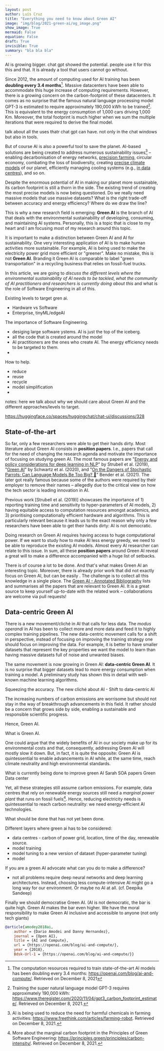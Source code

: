 ```yaml
---
layout: post
author: Luís Cruz
title: "Everything you need to know about Green AI"
image: "img/blog/2021-green-ai/og_image.png"
show_image: True
mermaid: False
equation: False
draft: True
invisible: True
summary: "bla bla bla"
---
```


AI is growing bigger. chat gpt showed the potential. people use it for this this and that. It is already a tool that users cannot go without.

<span class="first-letter">S</span>ince 2012, the amount of computing used for AI training has been **doubling every 3.4 months**[^amodey2018ai]. Massive datacenters have been able to accommodate this huge increase of computing requirements. However, there is a growing concern on the carbon-footprint of these datacenters. 
It comes as no surprise that the famous natural language processing model GPT-3 is estimated to require approximately 190,000 kWh to be trained[^gpt3]. This is equivalent to the energy consumption of 1,000 cars driving 1,000 Km. Moreover, the total footprint is much higher when we sum the multiple iterations that were required to derive the final model.


talk about all the uses thatr chat gpt can have. not only in the chat windows but also in tools.

But of course AI is also a powerful tool to save the planet. AI-based solutions
are being created to address numerous sustainability issues[^ai-farm] – enabling decarbonisation of energy networks, [precision farming], circular economy, combating the loss of biodiversity, creating [precise climate models] of our planet, efficiently managing cooling systems (e.g., [in data centres][gao2014machine]), and so on.

Despite the enormous potential of AI in making our planet more sustainable, its carbon footprint is still a thorn in the side. The existing trend of creating the most precise models is now being questioned. Do we really need massive models that use massive datasets? What is the right trade-off between accuracy and energy efficiency? Where do we draw the line?

This is why a new research field is emerging: **Green AI** is the branch of AI that deals with the environmental sustainability of developing, consuming, and maintaining AI systems. Personally, this is a topic that is close to my heart and I am focusing most of my research around this topic.

It is important to make a distinction between Green AI and AI for sustainability. One very interesting application of AI is to make human activities more sustainable. For example, AI is being used to make the electricity power grid more efficient or "greener". Make no mistake, this is not **Green AI**. Branding it Green AI is comparable to label "green transportation" in a recycling business that relies on fossil-fuel trucks.


In this article, we are going to *discuss the different levels where the environmental sustainability of AI needs to be tackled*, *what the community of AI practitioners and researchers is currently doing about this* and what is the role of Software Engineering in all of this. 


Existing levels to target gren ai.
  - Hardware vs Software
  - Enterprise, tinyML/edgeAI

The importance of Software Engineering.
  - desiging large software ystems. AI is just the top of the iceberg.
  - all the code that is created around the model
  - AI practitioners are the ones who create AI. The energy efficiency needs to be targeted to them.
  - 
  
How to help.
  - reduce
  - reuse
  - recycle
  - model simplification
  - 


notes: here we talk about why we should care about Green AI and the different approaches/levels to target.

https://huggingface.co/spaces/huggingchat/chat-ui/discussions/328

## State-of-the-art

So far, only a few researchers were able to get their hands dirty. Most literature about Green AI consists in **position papers**. I.e., papers that call for the need of changing the research agenda and motivate the importance of focusing on studying green AI. The most famous papers are "[Energy and policy considerations for deep learning in NLP][strubell2019energy]" by Strubell et al. (2019), "[Green AI][schwartz2020green]" by Schwartz et al. (2020), and "[On the Dangers of Stochastic Parrots: Can Language Models Be Too Big? 🦜][bender2021dangers]" Bender et al. (2021). The later got really famous because some of the authors were required by their employer to remove their names – allegedly due to the critical view on how the tech sector is leading innovation in AI.

Previous work [Strubell et al. (2019)] showcases the importance of 1) reporting training time and sensitivity to hyper-parameters of AI models, 2) having equitable access to computation resources amongst academics, and 3) prioritising computationally efficient hardware and algorithms. This is particularly relevant because it leads us to the exact reason why only a few researchers have been able to get their hands dirty: AI is not democratic.

Doing research on Green AI requires having access to huge computational power. If we want to study how to make AI less energy greedy, we need to be able to reproduce the existing AI models. Almost every AI researcher can relate to this issue. In sum, all these **position papers** around Green AI reveal a great will to make a difference accompanied with a huge list of setbacks.

There is of course a lot to be done. And that's what makes Green AI an interesting topic.
Moreover, there is already prior work that did not exactly focus on Green AI, but can be easily . The challenge is to collect all this knowledge in a single place. The [Green AI - Annotated Bibliography] lists and summarises all the papers that are relevant to Green AI. It is a great source to keep yourself up-to-date with the related work – collaborations are welcome via pull requests!

## Data-centric Green AI

There is a new movement/cliché in AI that calls for less data. The *modus operandi* in AI has been to collect more and more data and feed it to highly complex training pipelines. The new data-centric movement calls for a shift in perspective, instead of focusing on improving the training strategy one should focus on improving the data. For example, it is better to have smaller datasets that represent the key properties we want the model to learn than having massive datasets full of noise and unwanted biases.

The same movement is now growing in Green AI: **data-centric Green AI**. It is no surprise that bigger datasets lead to more energy consumption when training a model.
A preliminary study has shown this in detail with well-known machine learning algorithms.

[strubell2019energy]: https://luiscruz.github.io/green-ai/publications/2019-11-strubell-energy.html
[schwartz2020green]: https://luiscruz.github.io/green-ai/publications/2020-12-schwartz-green.html
[bender2021dangers]: https://luiscruz.github.io/green-ai/publications/2021-03-bender-parrots.html






Squeezing the accuracy.
The new cliché about AI - Shift to data-centric AI

The increasing numbers of carbon emissions are worrisome but should not stay in the way of breakthrough advancements in this field. It rather should be a concern that grows side by side, enabling a sustainable and responsible scientific progress.

Hence, Green AI.

What is Green AI.

One could argue that the widely benefits of AI in our society make up for its environmental costs and that, consequently, addressing Green AI will mostly slow it down. But, in fact, it is quite the opposite:
Green AI is quintessential to enable advancements in AI while, at the same time, reach climate neutrality and high environmental standards.

What is currently being done to improve green AI
  Sarah SOA papers
  Green Data center

Yet, all these strategies still assume carbon emissions. For example, data centres that rely on renewable energy sources still need a *marginal power plant* that runs on fossil fuels[^carbon-intensity]. Hence, reducing electricity needs is quintessential to reach carbon neutrality: we need energy-efficient AI technologies.


What should be done that has not yet been done.

Different layers where green ai has to be considered:

- data centres - carbon of power grid, location, time of the day, renewable source.
- model training 
- model tuning to a new version of dataset (hyper-parameter tuning)
- model 

If you are a green AI advocate what can you do to make a difference?

- not all problems require deep neural networks and deep learning architectures. Instead, choosing less compute-intensive AI might go a long way for our environment. Or maybe no AI at all. (cf. Deepika Sandeep)

Finally we should democratise Green AI. (AI is not democratic, the bar is quite high. Green AI makes the bar even higher. We have the moral responsibility to make Green AI inclusive and accessible to anyone (not only tech giants)

[^gpt3]: Training the super natural language model GPT-3 requires approximately 190,000 kWh: <https://www.theregister.com/2020/11/04/gpt3_carbon_footprint_estimate/>. Retrieved on December 8, 2021.

[^ai-farm]: AI is being used to reduce the need for harmful chemicals in farming activities: <https://www.freethink.com/articles/farming-robot>. Retrieved on December 8, 2021.

[^carbon-intensity]: More about the marginal carbon footprint in the Principles of Green Software Engineering: <https://principles.green/principles/carbon-intensity/>. Retrieved on December 8, 2021.
[^amodey2018ai]: The computation resources required to train state-of-the-art AI models has been doubling every 3.4 months: <https://openai.com/blog/ai-and-compute/>. Retrieved on December 8, 2021

```bibtex
@article{amodey2018ai,
	author = {Dario Amodei and Danny Hernandez},
	journal = {Open AI},
	title = {AI and Compute},
	url = {https://openai.com/blog/ai-and-compute/},
	year = {2018},
	Bdsk-Url-1 = {https://openai.com/blog/ai-and-compute/}}
```


[precision farming]: https://doi.org/10.1146/annurev-resource-100518-093929
[precise climate models]: https://doi.org/10.1038/s41558-021-00986-y
[gao2014machine]: https://research.google/pubs/pub42542/

[Green AI - Annotated Bibliography]: https://luiscruz.github.io/green-ai/
